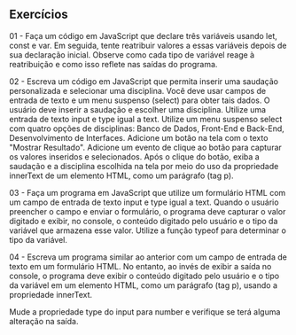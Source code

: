 Exercícios
---
01 - Faça um código em JavaScript que declare três variáveis usando let, const e var. Em seguida, tente reatribuir valores a essas variáveis depois de sua declaração inicial. 
Observe como cada tipo de variável reage à reatribuição e como isso reflete nas saídas do programa.

02 - Escreva um código em JavaScript que permita inserir uma saudação personalizada e selecionar uma disciplina. Você deve usar campos de entrada de texto e um menu suspenso (select) para obter tais dados. O usuário deve inserir a saudação e escolher uma disciplina. 
 Utilize uma entrada de texto input e type igual a text.
 Utilize um menu suspenso select com  quatro opções de disciplinas: Banco de Dados, Front-End e Back-End, Desenvolvimento de Interfaces.
 Adicione um botão na tela com o texto "Mostrar Resultado".
 Adicione um evento de clique ao botão para capturar os valores inseridos e selecionados. Após o clique do botão, exiba a saudação e a disciplina escolhida na tela por meio do uso da propriedade innerText de um elemento HTML, como um parágrafo (tag p).

03 - Faça um programa em JavaScript que utilize um formulário HTML com um campo de entrada de texto input e type igual a text. Quando o usuário preencher o campo e enviar o formulário, o programa deve capturar o valor digitado e exibir, no console, o conteúdo digitado pelo usuário e o tipo da variável que armazena esse valor. 
 Utilize a função typeof para determinar o tipo da variável.

04 - Escreva um programa similar ao anterior com um campo de entrada de texto em um formulário HTML. No entanto, ao invés de exibir a saída no console, o programa deve exibir o conteúdo digitado pelo usuário e o tipo da variável em um elemento HTML, como um parágrafo (tag p), usando a propriedade innerText.

 Mude a propriedade type do input para number e verifique se terá alguma alteração na saída.


